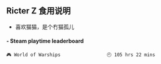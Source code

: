 ## Ricter Z 食用说明
- 喜欢猫猫，是个冇猫孤儿

<!-- steam-box start -->
#### - Steam playtime leaderboard
```text
🎮 World of Warships                 🕘 105 hrs 22 mins
```
<!-- Powered by https://github.com/YouEclipse/steam-box . -->
<!-- steam-box end -->
